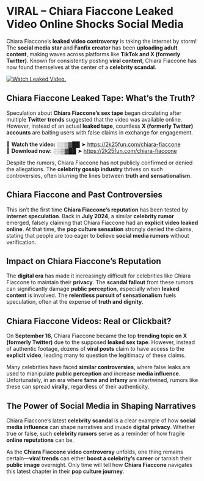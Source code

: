 # VIRAL – Chiara Fiaccone Leaked Video Online Shocks Social Media 

Chiara Fiaccone’s **leaked video controversy** is taking the internet by storm! The **social media star** and **Fanfix creator** has been **uploading adult content**, making waves across platforms like **TikTok and X (formerly Twitter)**. Known for consistently posting **viral content**, Chiara Fiaccone has now found themselves at the center of a **celebrity scandal**.  

[![Watch Leaked Video.](https://miro.medium.com/v2/resize:fit:828/format:webp/1*cilzJN44JGOrTw9NJCrNHA.gif "Watch Leaked Video")](https://2k25fun.com/chiara-fiaccone)

## **Chiara Fiaccone Leaked Tape: What’s the Truth?**  
Speculation about **Chiara Fiaccone’s sex tape** began circulating after multiple **Twitter trends** suggested that the video was available online. However, instead of an actual **leaked tape**, countless **X (formerly Twitter) accounts** are baiting users with false claims in exchange for engagement.  

🔹 **Watch the video:** ░░▒▓██ ➤ https://2k25fun.com/chiara-fiaccone  
🔹 **Download now:** ░░▒▓██ ➤ https://2k25fun.com/chiara-fiaccone  

Despite the rumors, Chiara Fiaccone has not publicly confirmed or denied the allegations. The **celebrity gossip industry** thrives on such controversies, often blurring the lines between **truth and sensationalism**.  

## **Chiara Fiaccone and Past Controversies**  
This isn’t the first time **Chiara Fiaccone’s reputation** has been tested by **internet speculation**. Back in **July 2024**, a similar **celebrity rumor** emerged, falsely claiming that Chiara Fiaccone had an **explicit video leaked online**. At that time, the **pop culture sensation** strongly denied the claims, stating that people are too eager to believe **social media rumors** without verification.  

## **Impact on Chiara Fiaccone’s Reputation**  
The **digital era** has made it increasingly difficult for celebrities like Chiara Fiaccone to maintain their **privacy**. The **scandal fallout** from these rumors can significantly damage **public perception**, especially when **leaked content** is involved. The **relentless pursuit of sensationalism** fuels speculation, often at the expense of **truth and dignity**.  

## **Chiara Fiaccone Videos: Real or Clickbait?**  
On **September 16**, Chiara Fiaccone became the top **trending topic on X (formerly Twitter)** due to the supposed **leaked sex tape**. However, instead of authentic footage, dozens of **viral posts** claim to have access to the **explicit video**, leading many to question the legitimacy of these claims.  

Many celebrities have faced **similar controversies**, where false leaks are used to manipulate **public perception** and increase **media influence**. Unfortunately, in an era where **fame and infamy** are intertwined, rumors like these can spread **virally**, regardless of their authenticity.  

## **The Power of Social Media in Shaping Narratives**  
Chiara Fiaccone’s latest **celebrity scandal** is a clear example of how **social media influence** can shape narratives and invade **digital privacy**. Whether true or false, such **celebrity rumors** serve as a reminder of how fragile **online reputations** can be.  

As the **Chiara Fiaccone video controversy** unfolds, one thing remains certain—**viral trends** can either **boost a celebrity’s career** or tarnish their **public image** overnight. Only time will tell how **Chiara Fiaccone** navigates this latest chapter in their **pop culture journey**. 